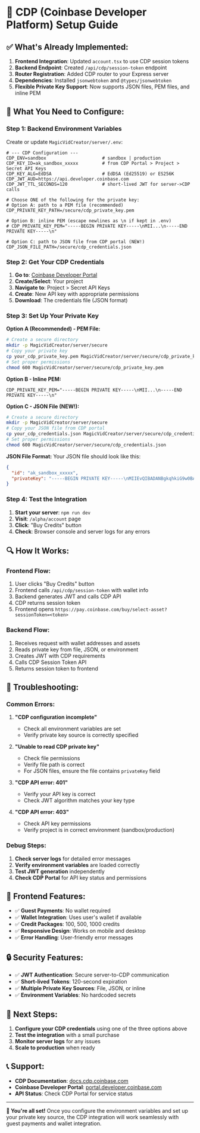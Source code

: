 # 🚀 CDP (Coinbase Developer Platform) Setup Guide

## ✅ **What's Already Implemented:**

1. **Frontend Integration**: Updated `account.tsx` to use CDP session tokens
2. **Backend Endpoint**: Created `/api/cdp/session-token` endpoint
3. **Router Registration**: Added CDP router to your Express server
4. **Dependencies**: Installed `jsonwebtoken` and `@types/jsonwebtoken`
5. **Flexible Private Key Support**: Now supports JSON files, PEM files, and inline PEM

## 🔧 **What You Need to Configure:**

### **Step 1: Backend Environment Variables**

Create or update `MagicVidCreator/server/.env`:

```env
# --- CDP Configuration ---
CDP_ENV=sandbox                     # sandbox | production
CDP_KEY_ID=ak_sandbox_xxxxx         # from CDP Portal > Project > Secret API Keys
CDP_KEY_ALG=EdDSA                   # EdDSA (Ed25519) or ES256K
CDP_JWT_AUD=https://api.developer.coinbase.com
CDP_JWT_TTL_SECONDS=120             # short-lived JWT for server->CDP calls

# Choose ONE of the following for the private key:
# Option A: path to a PEM file (recommended)
CDP_PRIVATE_KEY_PATH=/secure/cdp_private_key.pem

# Option B: inline PEM (escape newlines as \n if kept in .env)
# CDP_PRIVATE_KEY_PEM="-----BEGIN PRIVATE KEY-----\nMII...\n-----END PRIVATE KEY-----\n"

# Option C: path to JSON file from CDP portal (NEW!)
CDP_JSON_FILE_PATH=/secure/cdp_credentials.json
```

### **Step 2: Get Your CDP Credentials**

1. **Go to**: [Coinbase Developer Portal](https://portal.developer.coinbase.com/)
2. **Create/Select**: Your project
3. **Navigate to**: Project > Secret API Keys
4. **Create**: New API key with appropriate permissions
5. **Download**: The credentials file (JSON format)

### **Step 3: Set Up Your Private Key**

**Option A (Recommended) - PEM File:**
```bash
# Create a secure directory
mkdir -p MagicVidCreator/server/secure
# Copy your private key
cp your_cdp_private_key.pem MagicVidCreator/server/secure/cdp_private_key.pem
# Set proper permissions
chmod 600 MagicVidCreator/server/secure/cdp_private_key.pem
```

**Option B - Inline PEM:**
```env
CDP_PRIVATE_KEY_PEM="-----BEGIN PRIVATE KEY-----\nMII...\n-----END PRIVATE KEY-----\n"
```

**Option C - JSON File (NEW!):**
```bash
# Create a secure directory
mkdir -p MagicVidCreator/server/secure
# Copy your JSON file from CDP portal
cp your_cdp_credentials.json MagicVidCreator/server/secure/cdp_credentials.json
# Set proper permissions
chmod 600 MagicVidCreator/server/secure/cdp_credentials.json
```

**JSON File Format:**
Your JSON file should look like this:
```json
{
  "id": "ak_sandbox_xxxxx",
  "privateKey": "-----BEGIN PRIVATE KEY-----\nMIIEvQIBADANBgkqhkiG9w0BAQEFAASCBKcwggSjAgEAAoIBAQC...\n-----END PRIVATE KEY-----"
}
```

### **Step 4: Test the Integration**

1. **Start your server**: `npm run dev`
2. **Visit**: `/alpha/account` page
3. **Click**: "Buy Credits" button
4. **Check**: Browser console and server logs for any errors

## 🔍 **How It Works:**

### **Frontend Flow:**
1. User clicks "Buy Credits" button
2. Frontend calls `/api/cdp/session-token` with wallet info
3. Backend generates JWT and calls CDP API
4. CDP returns session token
5. Frontend opens `https://pay.coinbase.com/buy/select-asset?sessionToken=<token>`

### **Backend Flow:**
1. Receives request with wallet addresses and assets
2. Reads private key from file, JSON, or environment
3. Creates JWT with CDP requirements
4. Calls CDP Session Token API
5. Returns session token to frontend

## 🚨 **Troubleshooting:**

### **Common Errors:**

1. **"CDP configuration incomplete"**
   - Check all environment variables are set
   - Verify private key source is correctly specified

2. **"Unable to read CDP private key"**
   - Check file permissions
   - Verify file path is correct
   - For JSON files, ensure the file contains `privateKey` field

3. **"CDP API error: 401"**
   - Verify your API key is correct
   - Check JWT algorithm matches your key type

4. **"CDP API error: 403"**
   - Check API key permissions
   - Verify project is in correct environment (sandbox/production)

### **Debug Steps:**

1. **Check server logs** for detailed error messages
2. **Verify environment variables** are loaded correctly
3. **Test JWT generation** independently
4. **Check CDP Portal** for API key status and permissions

## 📱 **Frontend Features:**

- ✅ **Guest Payments**: No wallet required
- ✅ **Wallet Integration**: Uses user's wallet if available
- ✅ **Credit Packages**: 100, 500, 1000 credits
- ✅ **Responsive Design**: Works on mobile and desktop
- ✅ **Error Handling**: User-friendly error messages

## 🔒 **Security Features:**

- ✅ **JWT Authentication**: Secure server-to-CDP communication
- ✅ **Short-lived Tokens**: 120-second expiration
- ✅ **Multiple Private Key Sources**: File, JSON, or inline
- ✅ **Environment Variables**: No hardcoded secrets

## 🎯 **Next Steps:**

1. **Configure your CDP credentials** using one of the three options above
2. **Test the integration** with a small purchase
3. **Monitor server logs** for any issues
4. **Scale to production** when ready

## 📞 **Support:**

- **CDP Documentation**: [docs.cdp.coinbase.com](https://docs.cdp.coinbase.com/)
- **Coinbase Developer Portal**: [portal.developer.coinbase.com](https://portal.developer.coinbase.com/)
- **API Status**: Check CDP Portal for service status

---

**🎉 You're all set!** Once you configure the environment variables and set up your private key source, the CDP integration will work seamlessly with guest payments and wallet integration.
